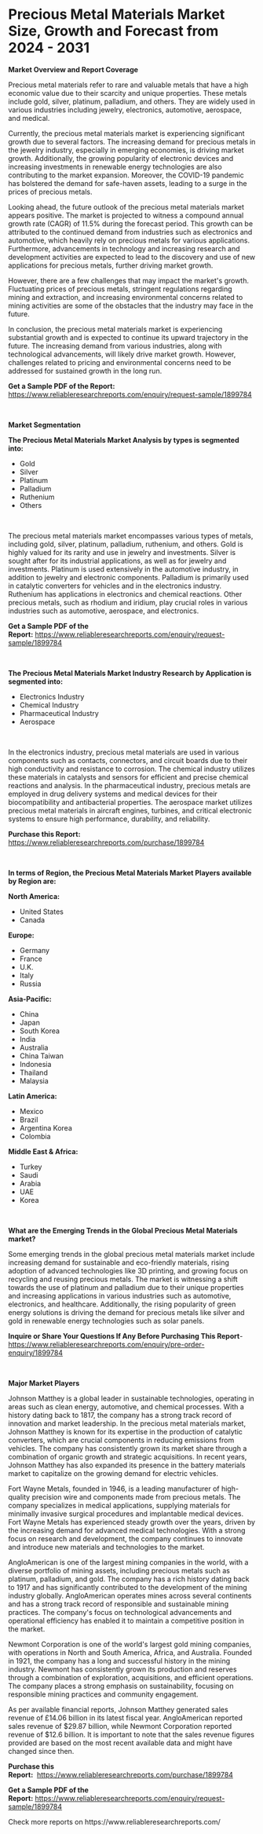 <p><h1>Precious Metal Materials Market Size, Growth and Forecast from 2024 - 2031</h1></p><p><strong>Market Overview and Report Coverage</strong></p>
<p><p>Precious metal materials refer to rare and valuable metals that have a high economic value due to their scarcity and unique properties. These metals include gold, silver, platinum, palladium, and others. They are widely used in various industries including jewelry, electronics, automotive, aerospace, and medical.</p><p>Currently, the precious metal materials market is experiencing significant growth due to several factors. The increasing demand for precious metals in the jewelry industry, especially in emerging economies, is driving market growth. Additionally, the growing popularity of electronic devices and increasing investments in renewable energy technologies are also contributing to the market expansion. Moreover, the COVID-19 pandemic has bolstered the demand for safe-haven assets, leading to a surge in the prices of precious metals.</p><p>Looking ahead, the future outlook of the precious metal materials market appears positive. The market is projected to witness a compound annual growth rate (CAGR) of 11.5% during the forecast period. This growth can be attributed to the continued demand from industries such as electronics and automotive, which heavily rely on precious metals for various applications. Furthermore, advancements in technology and increasing research and development activities are expected to lead to the discovery and use of new applications for precious metals, further driving market growth.</p><p>However, there are a few challenges that may impact the market's growth. Fluctuating prices of precious metals, stringent regulations regarding mining and extraction, and increasing environmental concerns related to mining activities are some of the obstacles that the industry may face in the future.</p><p>In conclusion, the precious metal materials market is experiencing substantial growth and is expected to continue its upward trajectory in the future. The increasing demand from various industries, along with technological advancements, will likely drive market growth. However, challenges related to pricing and environmental concerns need to be addressed for sustained growth in the long run.</p></p>
<p><strong>Get a Sample PDF of the Report:</strong> <a href="https://www.reliableresearchreports.com/enquiry/request-sample/1899784">https://www.reliableresearchreports.com/enquiry/request-sample/1899784</a></p>
<p>&nbsp;</p>
<p><strong>Market Segmentation</strong></p>
<p><strong>The Precious Metal Materials Market Analysis by types is segmented into:</strong></p>
<p><ul><li>Gold</li><li>Silver</li><li>Platinum</li><li>Palladium</li><li>Ruthenium</li><li>Others</li></ul></p>
<p>&nbsp;</p>
<p><p>The precious metal materials market encompasses various types of metals, including gold, silver, platinum, palladium, ruthenium, and others. Gold is highly valued for its rarity and use in jewelry and investments. Silver is sought after for its industrial applications, as well as for jewelry and investments. Platinum is used extensively in the automotive industry, in addition to jewelry and electronic components. Palladium is primarily used in catalytic converters for vehicles and in the electronics industry. Ruthenium has applications in electronics and chemical reactions. Other precious metals, such as rhodium and iridium, play crucial roles in various industries such as automotive, aerospace, and electronics.</p></p>
<p><strong>Get a Sample PDF of the Report:</strong>&nbsp;<a href="https://www.reliableresearchreports.com/enquiry/request-sample/1899784">https://www.reliableresearchreports.com/enquiry/request-sample/1899784</a></p>
<p>&nbsp;</p>
<p><strong>The Precious Metal Materials Market Industry Research by Application is segmented into:</strong></p>
<p><ul><li>Electronics Industry</li><li>Chemical Industry</li><li>Pharmaceutical Industry</li><li>Aerospace</li></ul></p>
<p>&nbsp;</p>
<p><p>In the electronics industry, precious metal materials are used in various components such as contacts, connectors, and circuit boards due to their high conductivity and resistance to corrosion. The chemical industry utilizes these materials in catalysts and sensors for efficient and precise chemical reactions and analysis. In the pharmaceutical industry, precious metals are employed in drug delivery systems and medical devices for their biocompatibility and antibacterial properties. The aerospace market utilizes precious metal materials in aircraft engines, turbines, and critical electronic systems to ensure high performance, durability, and reliability.</p></p>
<p><strong>Purchase this Report:</strong>&nbsp; <a href="https://www.reliableresearchreports.com/purchase/1899784">https://www.reliableresearchreports.com/purchase/1899784</a></p>
<p>&nbsp;</p>
<p><strong>In terms of Region, the Precious Metal Materials Market Players available by Region are:</strong></p>
<p>
    <p> <strong> North America: </strong>
        <ul>
            <li>United States</li>
            <li>Canada</li>
        </ul>
        </p> 
    <p> <strong> Europe: </strong>
        <ul>
            <li>Germany</li>
            <li>France</li>
            <li>U.K.</li>
            <li>Italy</li>
            <li>Russia</li>
        </ul>
        </p> 
    <p> <strong> Asia-Pacific: </strong>
        <ul>
            <li>China</li>
            <li>Japan</li>
            <li>South Korea</li>
            <li>India</li>
            <li>Australia</li>
            <li>China Taiwan</li>
            <li>Indonesia</li>
            <li>Thailand</li>
            <li>Malaysia</li>
        </ul>
        </p> 
    <p> <strong> Latin America: </strong>
        <ul>
            <li>Mexico</li>
            <li>Brazil</li>
            <li>Argentina Korea</li>
            <li>Colombia</li>
        </ul>
        </p> 
    <p> <strong> Middle East & Africa: </strong>
        <ul>
            <li>Turkey</li>
            <li>Saudi</li>
            <li>Arabia</li>
            <li>UAE</li>
            <li>Korea</li>
        </ul>
    </p>
    </p>
<p>&nbsp;</p>
<p><strong>What are the Emerging Trends in the Global Precious Metal Materials market?</strong></p>
<p><p>Some emerging trends in the global precious metal materials market include increasing demand for sustainable and eco-friendly materials, rising adoption of advanced technologies like 3D printing, and growing focus on recycling and reusing precious metals. The market is witnessing a shift towards the use of platinum and palladium due to their unique properties and increasing applications in various industries such as automotive, electronics, and healthcare. Additionally, the rising popularity of green energy solutions is driving the demand for precious metals like silver and gold in renewable energy technologies such as solar panels.</p></p>
<p><strong>Inquire or Share Your Questions If Any Before Purchasing This Report</strong>- <a href="https://www.reliableresearchreports.com/enquiry/pre-order-enquiry/1899784">https://www.reliableresearchreports.com/enquiry/pre-order-enquiry/1899784</a></p>
<p>&nbsp;</p>
<p><strong>Major Market Players</strong></p>
<p><p>Johnson Matthey is a global leader in sustainable technologies, operating in areas such as clean energy, automotive, and chemical processes. With a history dating back to 1817, the company has a strong track record of innovation and market leadership. In the precious metal materials market, Johnson Matthey is known for its expertise in the production of catalytic converters, which are crucial components in reducing emissions from vehicles. The company has consistently grown its market share through a combination of organic growth and strategic acquisitions. In recent years, Johnson Matthey has also expanded its presence in the battery materials market to capitalize on the growing demand for electric vehicles.</p><p>Fort Wayne Metals, founded in 1946, is a leading manufacturer of high-quality precision wire and components made from precious metals. The company specializes in medical applications, supplying materials for minimally invasive surgical procedures and implantable medical devices. Fort Wayne Metals has experienced steady growth over the years, driven by the increasing demand for advanced medical technologies. With a strong focus on research and development, the company continues to innovate and introduce new materials and technologies to the market.</p><p>AngloAmerican is one of the largest mining companies in the world, with a diverse portfolio of mining assets, including precious metals such as platinum, palladium, and gold. The company has a rich history dating back to 1917 and has significantly contributed to the development of the mining industry globally. AngloAmerican operates mines across several continents and has a strong track record of responsible and sustainable mining practices. The company's focus on technological advancements and operational efficiency has enabled it to maintain a competitive position in the market.</p><p>Newmont Corporation is one of the world's largest gold mining companies, with operations in North and South America, Africa, and Australia. Founded in 1921, the company has a long and successful history in the mining industry. Newmont has consistently grown its production and reserves through a combination of exploration, acquisitions, and efficient operations. The company places a strong emphasis on sustainability, focusing on responsible mining practices and community engagement.</p><p>As per available financial reports, Johnson Matthey generated sales revenue of £14.06 billion in its latest fiscal year. AngloAmerican reported sales revenue of $29.87 billion, while Newmont Corporation reported revenue of $12.6 billion. It is important to note that the sales revenue figures provided are based on the most recent available data and might have changed since then.</p></p>
<p><strong>Purchase this Report:</strong>&nbsp;&nbsp;<a href="https://www.reliableresearchreports.com/purchase/1899784">https://www.reliableresearchreports.com/purchase/1899784</a></p>
<p></p>
<p><strong>Get a Sample PDF of the Report:</strong>&nbsp;<a href="https://www.reliableresearchreports.com/enquiry/request-sample/1899784">https://www.reliableresearchreports.com/enquiry/request-sample/1899784</a></p>
<p>Check more reports on https://www.reliableresearchreports.com/</p>